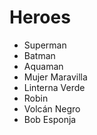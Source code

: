 # Heroes

* Superman
* Batman
* Aquaman
* Mujer Maravilla
* Linterna Verde
* Robin
* Volcán Negro
* Bob Esponja
